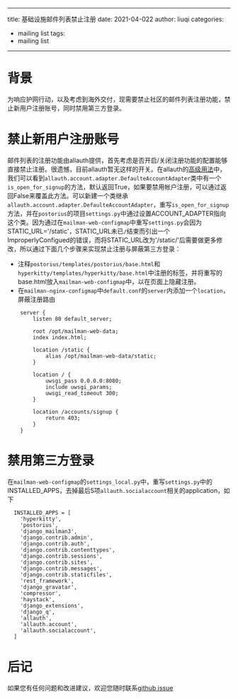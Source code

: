 
---
title: 基础设施邮件列表禁止注册
date: 2021-04-022
author: liuqi
categories:
- mailing list
tags:
- mailing list
---
# 背景
为响应护网行动，以及考虑到海外交付，现需要禁止社区的邮件列表注册功能，禁止新用户注册账号，同时禁用第三方登录。
# 禁止新用户注册账号
邮件列表的注册功能由allauth提供，首先考虑是否开启/关闭注册功能的配置能够直接禁止注册。很遗憾，目前allauth暂无这样的开关。在allauth的[高级用法](https://django-allauth.readthedocs.io/en/latest/advanced.html)中，我们可以看到`allauth.account.adapter.DefaulteAccountAdapter`类中有一个`is_open_for_signup`的方法，默认返回True，如果要禁用帐户注册，可以通过返回False来覆盖此方法。可以新建一个类继承`allauth.account.adapter.DefaulteAccountAdapter`，重写`is_open_for_signup`方法，并在`postorius`的项目`settings.py`中通过设置ACCOUNT_ADAPTER指向这个类。因为通过在`mailman-web-configmap`中重写`settings.py`会因为STATIC_URL='/static'，STATIC_URL未已`/`结束而引出一个ImproperlyConfigued的错误，而将STATIC_URL改为'/static/'后需要做更多修改，所以通过下面几个步骤来实现禁止注册与屏蔽第三方登录：

- 注释`postorius/templates/postorius/base.html`和`hyperkitty/templates/hyperkitty/base.html`中注册的标签，并将重写的base.html放入`mailman-web-configmap`中，以在页面上隐藏注册。
- 在`mailman-nginx-configmap`中`default.conf`的`server`内添加一个`location`，屏蔽注册路由
```
	server {
		listen 80 default_server;
		
		root /opt/mailman-web-data;
		index index.html;
		
		location /static {
			alias /opt/mailman-web-data/static;
		}

		location / {
			uwsgi_pass 0.0.0.0:8080;
			include uwsgi_params;
			uwsgi_read_timeout 300;
		}

		location /accounts/signup {
			return 403;
		}
	}
```
# 禁用第三方登录
在`mailman-web-configmap`的`settings_local.py`中，重写`settings.py`中的INSTALLED_APPS，去掉最后5项`allauth.socialaccount`相关的application，如下
```
  INSTALLED_APPS = [
	'hyperkitty',
	'postorius',
	'django_mailman3',
	'django.contrib.admin',
	'django.contrib.auth',
	'django.contrib.contenttypes',
	'django.contrib.sessions',
	'django.contrib.sites',
	'django.contrib.messages',
	'django.contrib.staticfiles',
	'rest_framework',
	'django_gravatar',
	'compressor',
	'haystack',
	'django_extensions',
	'django_q',
	'allauth',
	'allauth.account',
	'allauth.socialaccount',
  ]
```
# 后记
如果您有任何问题和改进建议，欢迎您随时联系[github issue](https://github.com/opensourceways/infra-landscape/issues)
